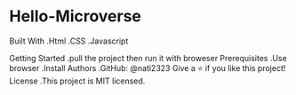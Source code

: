 # Hello-Microverse
Built With
.Html
.CSS
.Javascript

Getting Started
 .pull the project then run it with broweser
Prerequisites
 .Use browser
 .Install
Authors
 .GitHub: @nati2323
Give a ⭐️ if you like this project!
License
 .This project is MIT licensed.



